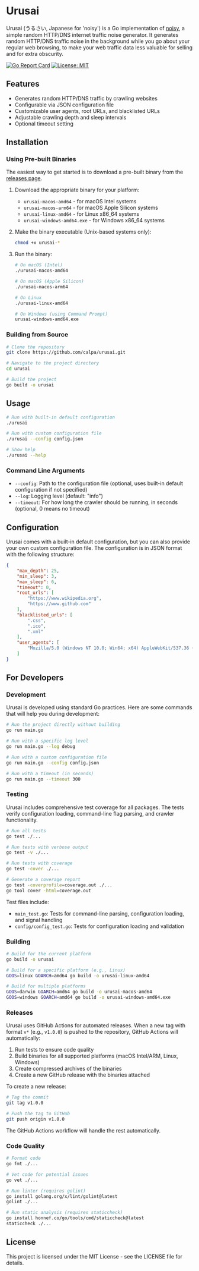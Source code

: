 # Urusai

Urusai (うるさい, Japanese for 'noisy') is a Go implementation of [noisy](https://github.com/1tayH/noisy), a simple random HTTP/DNS internet traffic noise generator. It generates random HTTP/DNS traffic noise in the background while you go about your regular web browsing, to make your web traffic data less valuable for selling and for extra obscurity.

[![Go Report Card](https://goreportcard.com/badge/github.com/calpa/urusai)](https://goreportcard.com/report/github.com/calpa/urusai)
[![License: MIT](https://img.shields.io/badge/License-MIT-yellow.svg)](https://opensource.org/licenses/MIT)

## Features

- Generates random HTTP/DNS traffic by crawling websites
- Configurable via JSON configuration file
- Customizable user agents, root URLs, and blacklisted URLs
- Adjustable crawling depth and sleep intervals
- Optional timeout setting

## Installation

### Using Pre-built Binaries

The easiest way to get started is to download a pre-built binary from the [releases page](https://github.com/calpa/urusai/releases).

1. Download the appropriate binary for your platform:
   - `urusai-macos-amd64` - for macOS Intel systems
   - `urusai-macos-arm64` - for macOS Apple Silicon systems
   - `urusai-linux-amd64` - for Linux x86_64 systems
   - `urusai-windows-amd64.exe` - for Windows x86_64 systems

2. Make the binary executable (Unix-based systems only):
   ```bash
   chmod +x urusai-*
   ```

3. Run the binary:
   ```bash
   # On macOS (Intel)
   ./urusai-macos-amd64
   
   # On macOS (Apple Silicon)
   ./urusai-macos-arm64
   
   # On Linux
   ./urusai-linux-amd64
   
   # On Windows (using Command Prompt)
   urusai-windows-amd64.exe
   ```

### Building from Source

```bash
# Clone the repository
git clone https://github.com/calpa/urusai.git

# Navigate to the project directory
cd urusai

# Build the project
go build -o urusai
```

## Usage

```bash
# Run with built-in default configuration
./urusai

# Run with custom configuration file
./urusai --config config.json

# Show help
./urusai --help
```

### Command Line Arguments

- `--config`: Path to the configuration file (optional, uses built-in default configuration if not specified)
- `--log`: Logging level (default: "info")
- `--timeout`: For how long the crawler should be running, in seconds (optional, 0 means no timeout)

## Configuration

Urusai comes with a built-in default configuration, but you can also provide your own custom configuration file. The configuration is in JSON format with the following structure:

```json
{
    "max_depth": 25,
    "min_sleep": 3,
    "max_sleep": 6,
    "timeout": 0,
    "root_urls": [
        "https://www.wikipedia.org",
        "https://www.github.com"
    ],
    "blacklisted_urls": [
        ".css",
        ".ico",
        ".xml"
    ],
    "user_agents": [
        "Mozilla/5.0 (Windows NT 10.0; Win64; x64) AppleWebKit/537.36 (KHTML, like Gecko) Chrome/91.0.4472.124 Safari/537.36"
    ]
}
```

## For Developers

### Development

Urusai is developed using standard Go practices. Here are some commands that will help you during development:

```bash
# Run the project directly without building
go run main.go

# Run with a specific log level
go run main.go --log debug

# Run with a custom configuration file
go run main.go --config config.json

# Run with a timeout (in seconds)
go run main.go --timeout 300
```

### Testing

Urusai includes comprehensive test coverage for all packages. The tests verify configuration loading, command-line flag parsing, and crawler functionality.

```bash
# Run all tests
go test ./...

# Run tests with verbose output
go test -v ./...

# Run tests with coverage
go test -cover ./...

# Generate a coverage report
go test -coverprofile=coverage.out ./...
go tool cover -html=coverage.out
```

Test files include:
- `main_test.go`: Tests for command-line parsing, configuration loading, and signal handling
- `config/config_test.go`: Tests for configuration loading and validation

### Building

```bash
# Build for the current platform
go build -o urusai

# Build for a specific platform (e.g., Linux)
GOOS=linux GOARCH=amd64 go build -o urusai-linux-amd64

# Build for multiple platforms
GOOS=darwin GOARCH=amd64 go build -o urusai-macos-amd64
GOOS=windows GOARCH=amd64 go build -o urusai-windows-amd64.exe
```

### Releases

Urusai uses GitHub Actions for automated releases. When a new tag with format `v*` (e.g., `v1.0.0`) is pushed to the repository, GitHub Actions will automatically:

1. Run tests to ensure code quality
2. Build binaries for all supported platforms (macOS Intel/ARM, Linux, Windows)
3. Create compressed archives of the binaries
4. Create a new GitHub release with the binaries attached

To create a new release:

```bash
# Tag the commit
git tag v1.0.0

# Push the tag to GitHub
git push origin v1.0.0
```

The GitHub Actions workflow will handle the rest automatically.

### Code Quality

```bash
# Format code
go fmt ./...

# Vet code for potential issues
go vet ./...

# Run linter (requires golint)
go install golang.org/x/lint/golint@latest
golint ./...

# Run static analysis (requires staticcheck)
go install honnef.co/go/tools/cmd/staticcheck@latest
staticcheck ./...
```

## License

This project is licensed under the MIT License - see the LICENSE file for details.

